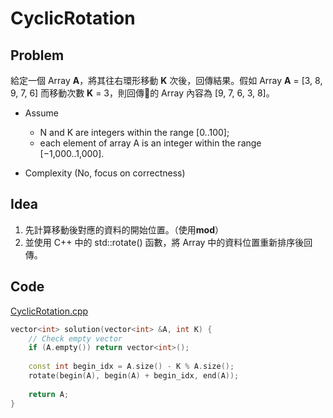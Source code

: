 # CyclicRotation

## Problem

給定一個 Array **A**，將其往右環形移動 **K** 次後，回傳結果。假如 Array **A** = [3, 8, 9, 7, 6] 而移動次數 **K** = 3，則回傳的 Array 內容為 [9, 7, 6, 3, 8]。

- Assume
  - N and K are integers within the range [0..100];
  - each element of array A is an integer within the range [−1,000..1,000].

- Complexity (No, focus on correctness)

## Idea

1. 先計算移動後對應的資料的開始位置。（使用**mod**）
2. 並使用 C++ 中的 std::rotate() 函數，將 Array 中的資料位置重新排序後回傳。

## Code

[CyclicRotation.cpp](CyclicRotation.cpp)

```cpp
vector<int> solution(vector<int> &A, int K) {
    // Check empty vector
    if (A.empty()) return vector<int>();
    
    const int begin_idx = A.size() - K % A.size();
    rotate(begin(A), begin(A) + begin_idx, end(A));
    
    return A;
}
```